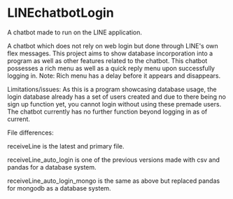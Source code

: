 # LINEchatbotLogin
A chatbot made to run on the LINE application.

A chatbot which does not rely on web login but done through LINE's own flex messages. This project aims to show database incorporation into a program as well as other features related to the chatbot. This chatbot possesses a rich menu as well as a quick reply menu upon successfully logging in. Note: Rich menu has a delay before it appears and disappears.

Limitations/issues:
As this is a program showcasing database usage, the login database already has a set of users created and due to there being no sign up function yet, you cannot login without using these premade users.
The chatbot currently has no further function beyond logging in as of current.

File differences:

receiveLine is the latest and primary file.

receiveLine_auto_login is one of the previous versions made with csv and pandas for a database system.

receiveLine_auto_login_mongo is the same as above but replaced pandas for mongodb as a database system.
